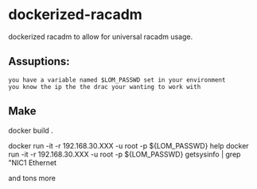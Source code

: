 # dockerized-racadm
dockerized racadm to allow for universal racadm usage.

## Assuptions:
	you have a variable named $LOM_PASSWD set in your environment
	you know the ip the the drac your wanting to work with

## Make
docker build .

docker run -it <imagename> -r 192.168.30.XXX -u root -p ${LOM_PASSWD} help
docker run -it <imagename> -r 192.168.30.XXX -u root -p ${LOM_PASSWD} getsysinfo | grep "NIC1 Ethernet

and tons more
